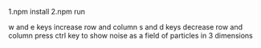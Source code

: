 1.npm install
2.npm run

w and e keys increase row and column 
s and d keys decrease row and column
press ctrl key to show noise as a field of particles in 3 dimensions
